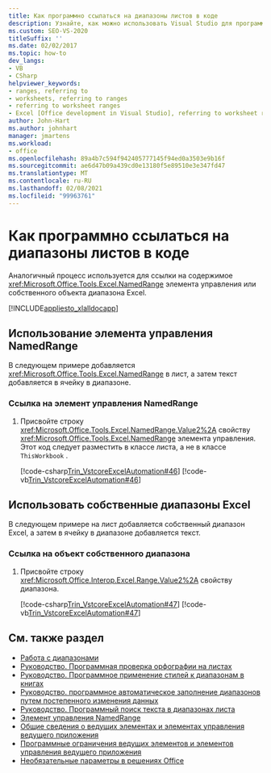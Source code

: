 ```yaml
---
title: Как программно ссылаться на диапазоны листов в коде
description: Узнайте, как можно использовать Visual Studio для программного обозначения содержимого элемента управления NamedRange или собственного объекта диапазона Excel в листе Microsoft Excel.
ms.custom: SEO-VS-2020
titleSuffix: ''
ms.date: 02/02/2017
ms.topic: how-to
dev_langs:
- VB
- CSharp
helpviewer_keywords:
- ranges, referring to
- worksheets, referring to ranges
- referring to worksheet ranges
- Excel [Office development in Visual Studio], referring to worksheet ranges
author: John-Hart
ms.author: johnhart
manager: jmartens
ms.workload:
- office
ms.openlocfilehash: 89a4b7c594f942405777145f94ed0a3503e9b16f
ms.sourcegitcommit: ae6d47b09a439cd0e13180f5e89510e3e347fd47
ms.translationtype: MT
ms.contentlocale: ru-RU
ms.lasthandoff: 02/08/2021
ms.locfileid: "99963761"
---
```

# <a name="how-to-programmatically-refer-to-worksheet-ranges-in-code"></a>Как программно ссылаться на диапазоны листов в коде
  Аналогичный процесс используется для ссылки на содержимое <xref:Microsoft.Office.Tools.Excel.NamedRange> элемента управления или собственного объекта диапазона Excel.

 [!INCLUDE[appliesto_xlalldocapp](../vsto/includes/appliesto-xlalldocapp-md.md)]

## <a name="use-a-namedrange-control"></a>Использование элемента управления NamedRange
 В следующем примере добавляется <xref:Microsoft.Office.Tools.Excel.NamedRange> в лист, а затем текст добавляется в ячейку в диапазоне.

### <a name="to-refer-to-a-namedrange-control"></a>Ссылка на элемент управления NamedRange

1. Присвойте строку <xref:Microsoft.Office.Tools.Excel.NamedRange.Value2%2A> свойству <xref:Microsoft.Office.Tools.Excel.NamedRange> элемента управления. Этот код следует разместить в классе листа, а не в классе `ThisWorkbook` .

     [!code-csharp[Trin_VstcoreExcelAutomation#46](../vsto/codesnippet/CSharp/Trin_VstcoreExcelAutomationCS/Sheet1.cs#46)]
     [!code-vb[Trin_VstcoreExcelAutomation#46](../vsto/codesnippet/VisualBasic/Trin_VstcoreExcelAutomation/Sheet1.vb#46)]

## <a name="use-native-excel-ranges"></a>Использовать собственные диапазоны Excel
 В следующем примере на лист добавляется собственный диапазон Excel, а затем в ячейку в диапазоне добавляется текст.

### <a name="to-refer-to-a-native-range-object"></a>Ссылка на объект собственного диапазона

1. Присвойте строку <xref:Microsoft.Office.Interop.Excel.Range.Value2%2A> свойству диапазона.

     [!code-csharp[Trin_VstcoreExcelAutomation#47](../vsto/codesnippet/CSharp/Trin_VstcoreExcelAutomationCS/Sheet1.cs#47)]
     [!code-vb[Trin_VstcoreExcelAutomation#47](../vsto/codesnippet/VisualBasic/Trin_VstcoreExcelAutomation/Sheet1.vb#47)]

## <a name="see-also"></a>См. также раздел
- [Работа с диапазонами](../vsto/working-with-ranges.md)
- [Руководство. Программная проверка орфографии на листах](../vsto/how-to-programmatically-check-spelling-in-worksheets.md)
- [Руководство. Программное применение стилей к диапазонам в книгах](../vsto/how-to-programmatically-apply-styles-to-ranges-in-workbooks.md)
- [Руководство. программное автоматическое заполнение диапазонов путем постепенного изменения данных](../vsto/how-to-programmatically-automatically-fill-ranges-with-incrementally-changing-data.md)
- [Руководство. Программный поиск текста в диапазонах листа](../vsto/how-to-programmatically-search-for-text-in-worksheet-ranges.md)
- [Элемент управления NamedRange](../vsto/namedrange-control.md)
- [Общие сведения о ведущих элементах и элементах управления ведущего приложения](../vsto/host-items-and-host-controls-overview.md)
- [Программные ограничения ведущих элементов и элементов управления ведущего приложения](../vsto/programmatic-limitations-of-host-items-and-host-controls.md)
- [Необязательные параметры в решениях Office](../vsto/optional-parameters-in-office-solutions.md)
